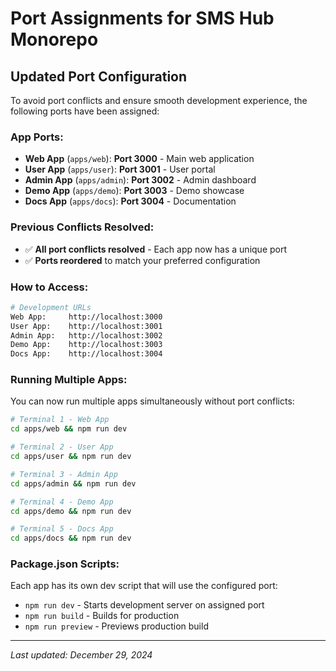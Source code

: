 # Port Assignments for SMS Hub Monorepo

## Updated Port Configuration

To avoid port conflicts and ensure smooth development experience, the following ports have been assigned:

### **App Ports:**

- **Web App** (`apps/web`): **Port 3000** - Main web application
- **User App** (`apps/user`): **Port 3001** - User portal
- **Admin App** (`apps/admin`): **Port 3002** - Admin dashboard
- **Demo App** (`apps/demo`): **Port 3003** - Demo showcase
- **Docs App** (`apps/docs`): **Port 3004** - Documentation

### **Previous Conflicts Resolved:**

- ✅ **All port conflicts resolved** - Each app now has a unique port
- ✅ **Ports reordered** to match your preferred configuration

### **How to Access:**

```bash
# Development URLs
Web App:     http://localhost:3000
User App:    http://localhost:3001
Admin App:   http://localhost:3002
Demo App:    http://localhost:3003
Docs App:    http://localhost:3004
```

### **Running Multiple Apps:**

You can now run multiple apps simultaneously without port conflicts:

```bash
# Terminal 1 - Web App
cd apps/web && npm run dev

# Terminal 2 - User App
cd apps/user && npm run dev

# Terminal 3 - Admin App
cd apps/admin && npm run dev

# Terminal 4 - Demo App
cd apps/demo && npm run dev

# Terminal 5 - Docs App
cd apps/docs && npm run dev

```

### **Package.json Scripts:**

Each app has its own dev script that will use the configured port:

- `npm run dev` - Starts development server on assigned port
- `npm run build` - Builds for production
- `npm run preview` - Previews production build

---

_Last updated: December 29, 2024_
